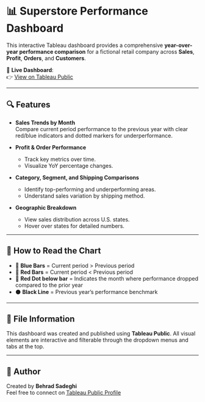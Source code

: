 # 📊 Superstore Performance Dashboard

This interactive Tableau dashboard provides a comprehensive **year-over-year performance comparison** for a fictional retail company across **Sales**, **Profit**, **Orders**, and **Customers**.

🔗 **Live Dashboard**:  
👉 [View on Tableau Public](https://public.tableau.com/app/profile/behrad.sadeghi/viz/SuperstoreDashboardBuild_17536665934480/Dashboard2_2Finish)

---

## 🔍 Features

- **Sales Trends by Month**  
  Compare current period performance to the previous year with clear red/blue indicators and dotted markers for underperformance.

- **Profit & Order Performance**
  - Track key metrics over time.
  - Visualize YoY percentage changes.

- **Category, Segment, and Shipping Comparisons**
  - Identify top-performing and underperforming areas.
  - Understand sales variation by shipping method.

- **Geographic Breakdown**
  - View sales distribution across U.S. states.
  - Hover over states for detailed numbers.

---

## 🧠 How to Read the Chart

- 🔵 **Blue Bars** = Current period > Previous period  
- 🔴 **Red Bars** = Current period < Previous period  
- 🔴 **Red Dot below bar** = Indicates the month where performance dropped compared to the prior year  
- ⚫ **Black Line** = Previous year’s performance benchmark

---

## 📁 File Information

This dashboard was created and published using **Tableau Public**. All visual elements are interactive and filterable through the dropdown menus and tabs at the top.

---

## 📌 Author

Created by **Behrad Sadeghi**  
Feel free to connect on [Tableau Public Profile](https://public.tableau.com/app/profile/behrad.sadeghi)

